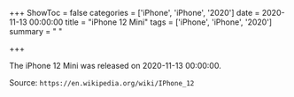 +++
ShowToc = false
categories = ['iPhone', 'iPhone', '2020']
date = 2020-11-13 00:00:00
title = "iPhone 12 Mini"
tags = ['iPhone', 'iPhone', '2020']
summary = " "

+++

The iPhone 12 Mini was released on 2020-11-13 00:00:00.

Source: `https://en.wikipedia.org/wiki/IPhone_12`


